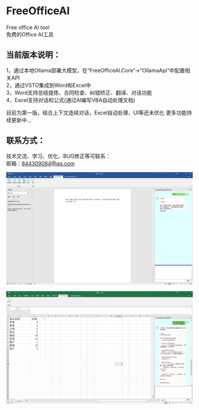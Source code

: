 # FreeOfficeAI
Free office AI tool   
免费的Office AI工具

## 当前版本说明：
1，通过本地Ollama部署大模型，在“FreeOfficeAI.Core”→“OllamaApi”中配置相关API  
2，通过VSTO集成到Word和Excel中  
3，Word支持总结提炼、合同检查、纠错矫正、翻译、对话功能  
4，Excel支持对话和公式(通过AI编写VBA自动处理文档)  

目前为第一版，结合上下文连续对话，Excel自动处理，UI等还未优化
更多功能持续更新中...

## 联系方式：
技术交流、学习、优化、BUG修正等可联系：  
邮箱：844309084@qq.com

![Word示例](Images/word.png)

![Excel示例](Images/excel.png)
